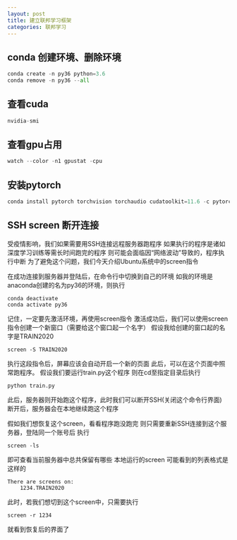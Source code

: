 ```yaml
---
layout: post
title: 建立联邦学习框架
categories: 联邦学习
---
```


## conda 创建环境、删除环境
``` python
conda create -n py36 python=3.6 
conda remove -n py36 --all
```

## 查看cuda
``` python
nvidia-smi
```

## 查看gpu占用
``` python
watch --color -n1 gpustat -cpu
```

## 安装pytorch
``` python 
conda install pytorch torchvision torchaudio cudatoolkit=11.6 -c pytorch -c conda-forge
```

## SSH screen 断开连接
受疫情影响，我们如果需要用SSH连接远程服务器跑程序
如果执行的程序是诸如深度学习训练等需长时间跑完的程序
则可能会面临因“网络波动”导致的，程序执行中断
为了避免这个问题，我们今天介绍Ubuntu系统中的screen指令

在成功连接到服务器并登陆后，在命令行中切换到自己的环境
如我的环境是anaconda创建的名为py36的环境，则执行
```
conda deactivate
conda activate py36
```
记住，一定要先激活环境，再使用screen指令
激活成功后，我们可以使用screen指令创建一个新窗口（需要给这个窗口起一个名字）
假设我给创建的窗口起的名字是TRAIN2020
```
screen -S TRAIN2020
```
执行这段指令后，屏幕应该会自动开启一个新的页面
此后，可以在这个页面中照常跑程序。
假设我们要运行train.py这个程序
则在cd至指定目录后执行
```
python train.py
```
此后，服务器则开始跑这个程序，此时我们可以断开SSH(关闭这个命令行界面)
断开后，服务器会在本地继续跑这个程序

假如我们想恢复这个screen，看看程序跑没跑完
则只需要重新SSH连接到这个服务器，登陆同一个账号后
执行
```
screen -ls
```
即可查看当前服务器中总共保留有哪些 本地运行的screen
可能看到的列表格式是这样的
```
There are screens on:
	1234.TRAIN2020
```
此时，若我们想切到这个screen中，只需要执行
```
screen -r 1234
```
就看到恢复后的界面了